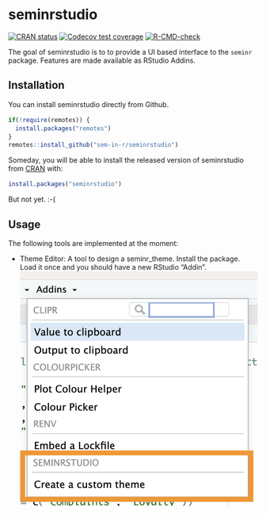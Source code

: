 
<!-- README.md is generated from README.Rmd. Please edit that file -->

# seminrstudio

<!-- badges: start -->

[![CRAN
status](https://www.r-pkg.org/badges/version/seminrstudio)](https://CRAN.R-project.org/package=seminrstudio)
[![Codecov test
coverage](https://codecov.io/gh/sem-in-r/seminrstudio/branch/master/graph/badge.svg)](https://codecov.io/gh/sem-in-r/seminrstudio?branch=master)
[![R-CMD-check](https://github.com/sem-in-r/seminrstudio/actions/workflows/R-CMD-check.yaml/badge.svg)](https://github.com/sem-in-r/seminrstudio/actions/workflows/R-CMD-check.yaml)
<!-- badges: end -->

The goal of seminrstudio is to to provide a UI based interface to the
`seminr` package. Features are made available as RStudio Addins.

## Installation

You can install seminrstudio directly from Github.

``` r
if(!require(remotes)) {
  install.packages("remotes")
}
remotes::install_github("sem-in-r/seminrstudio")
```

Someday, you will be able to install the released version of
seminrstudio from [CRAN](https://CRAN.R-project.org) with:

``` r
install.packages("seminrstudio")
```

But not yet. :-(

## Usage

The following tools are implemented at the moment:

- Theme Editor: A tool to design a seminr_theme. Install the package.
  Load it once and you should have a new RStudio “Addin”.
  ![](rstudio.png)
